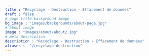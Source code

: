 ```yaml
---
title : "Recyclage - Destruction - Effacement de données"
draft : false
# page title background image
bg_image : "images/backgrounds/about-page.jpg"
# about image
image : "images/about/about2.jpg"
# meta description
description : "Recyclage - Destruction - Effacement de données"
aliases :  "/recyclage-destruction"
---
```

